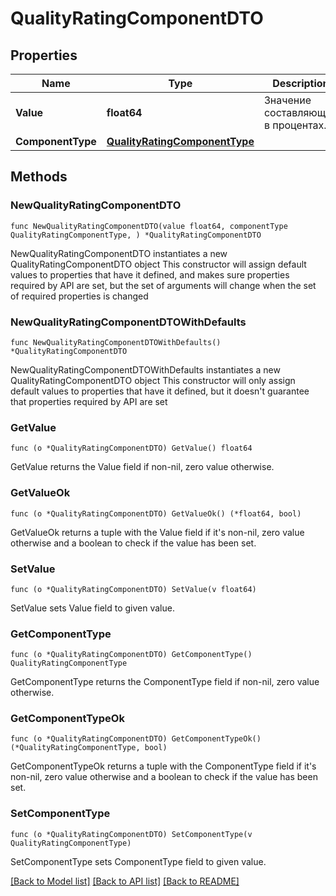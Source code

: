 # QualityRatingComponentDTO

## Properties

Name | Type | Description | Notes
------------ | ------------- | ------------- | -------------
**Value** | **float64** | Значение составляющей в процентах. | 
**ComponentType** | [**QualityRatingComponentType**](QualityRatingComponentType.md) |  | 

## Methods

### NewQualityRatingComponentDTO

`func NewQualityRatingComponentDTO(value float64, componentType QualityRatingComponentType, ) *QualityRatingComponentDTO`

NewQualityRatingComponentDTO instantiates a new QualityRatingComponentDTO object
This constructor will assign default values to properties that have it defined,
and makes sure properties required by API are set, but the set of arguments
will change when the set of required properties is changed

### NewQualityRatingComponentDTOWithDefaults

`func NewQualityRatingComponentDTOWithDefaults() *QualityRatingComponentDTO`

NewQualityRatingComponentDTOWithDefaults instantiates a new QualityRatingComponentDTO object
This constructor will only assign default values to properties that have it defined,
but it doesn't guarantee that properties required by API are set

### GetValue

`func (o *QualityRatingComponentDTO) GetValue() float64`

GetValue returns the Value field if non-nil, zero value otherwise.

### GetValueOk

`func (o *QualityRatingComponentDTO) GetValueOk() (*float64, bool)`

GetValueOk returns a tuple with the Value field if it's non-nil, zero value otherwise
and a boolean to check if the value has been set.

### SetValue

`func (o *QualityRatingComponentDTO) SetValue(v float64)`

SetValue sets Value field to given value.


### GetComponentType

`func (o *QualityRatingComponentDTO) GetComponentType() QualityRatingComponentType`

GetComponentType returns the ComponentType field if non-nil, zero value otherwise.

### GetComponentTypeOk

`func (o *QualityRatingComponentDTO) GetComponentTypeOk() (*QualityRatingComponentType, bool)`

GetComponentTypeOk returns a tuple with the ComponentType field if it's non-nil, zero value otherwise
and a boolean to check if the value has been set.

### SetComponentType

`func (o *QualityRatingComponentDTO) SetComponentType(v QualityRatingComponentType)`

SetComponentType sets ComponentType field to given value.



[[Back to Model list]](../README.md#documentation-for-models) [[Back to API list]](../README.md#documentation-for-api-endpoints) [[Back to README]](../README.md)


